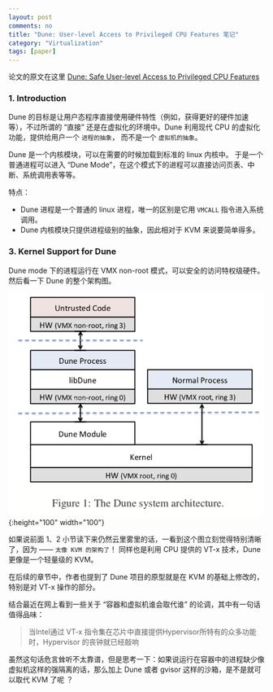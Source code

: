 ```yaml
---
layout: post
comments: no
title: "Dune: User-level Access to Privileged CPU Features 笔记"
category: "Virtualization"
tags: [paper]
---
```


论文的原文在这里 [Dune: Safe User-level Access to Privileged CPU Features](/papers/osdi12-final-117.pdf)


### 1. Introduction

Dune 的目标是让用户态程序直接使用硬件特性（例如，获得更好的硬件加速等），不过所谓的 “直接” 还是在虚拟化的环境中。Dune 利用现代 CPU 的虚拟化功能，提供给用户一个 `进程的抽象`， 而不是一个 `虚拟机的抽象`。


Dune 是一个内核模块，可以在需要的时候加载到标准的 linux 内核中。 于是一个普通进程可以进入 “Dune Mode”，在这个模式下的进程可以直接访问页表、中断、系统调用表等等。

特点：

- Dune 进程是一个普通的 linux 进程，唯一的区别是它用 `VMCALL` 指令进入系统调用。
- Dune 内核模块只提供进程级别的抽象，因此相对于 KVM 来说要简单得多。


### 3. Kernel Support for Dune

Dune mode 下的进程运行在 VMX non-root 模式，可以安全的访问特权级硬件。然后看一下 Dune 的整个架构图。

![Dune Architecture](/image/2018/dune.png){:height="100" width="100"}


如果说前面 1、2 小节读下来仍然云里雾里的话，一看到这个图立刻觉得特别清晰了，因为 —— `太像 KVM 的架构了`！ 同样也是利用 CPU 提供的 VT-x 技术，Dune 更像是一个轻量级的 KVM。

在后续的章节中，作者也提到了 Dune 项目的原型就是在 KVM 的基础上修改的，特别是对 VT-x 操作的部分。


结合最近在网上看到一些关于 “容器和虚拟机谁会取代谁” 的论调，其中有一句话值得品味：

> 当Intel通过 VT-x 指令集在芯片中直接提供Hypervisor所特有的众多功能时，Hypervisor 的丧钟就已经敲响

虽然这句话危言耸听不太靠谱，但是思考一下：如果说运行在容器中的进程缺少像虚拟机这样的强隔离的话，那么加上 Dune 或者 gvisor 这样的沙箱，是不是就可以取代 KVM 了呢 ？




